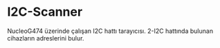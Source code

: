 # I2C-Scanner
NucleoG474 üzerinde çalışan I2C hattı tarayıcısı. 2-I2C hattında bulunan cihazların adreslerini bulur.
